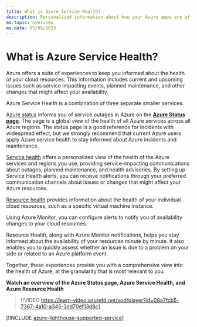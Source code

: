 ```yaml
---
title: What is Azure Service Health?
description: Personalized information about how your Azure apps are affected due to current and future Azure service problems and maintenance. 
ms.topic: overview
ms.date: 05/05/2025
---
```

# What is Azure Service Health?

Azure offers a suite of experiences to keep you informed about the health of your cloud resources. This information includes current and upcoming issues such as service impacting events, planned maintenance, and other changes that might affect your availability.

Azure Service Health is a combination of three separate smaller services.

[Azure status](azure-status-overview.md) informs you of service outages in Azure on the **[Azure Status page](https://azure.status.microsoft)**. The page is a global view of the health of all Azure services across all Azure regions. The status page is a good reference for incidents with widespread effect, but we strongly recommend that current Azure users apply Azure service health to stay informed about Azure incidents and maintenance.

[Service health](service-health-portal-update.md) offers a personalized view of the health of the Azure services and regions you use, providing service-impacting communications about outages, planned maintenance, and health advisories. By setting up Service Health alerts, you can receive notifications through your preferred communication channels about issues or changes that might affect your Azure resources.

[Resource health](resource-health-overview.md) provides information about the health of your individual cloud resources, such as a specific virtual machine instance. 

Using Azure Monitor, you can configure alerts to notify you of availability changes to your cloud resources. 

Resource Health, along with Azure Monitor notifications, helps you stay informed about the availability of your resources minute by minute. It also enables you to quickly assess whether an issue is due to a problem on your side or related to an Azure platform event.

Together, these experiences provide you with a comprehensive view into the health of Azure, at the granularity that is most relevant to you.

**Watch an overview of the Azure Status page, Azure Service Health, and Azure Resource Health**

>[!VIDEO https://learn-video.azurefd.net/vod/player?id=08a7fcb5-7367-4a10-a345-3cd70ef13d8c]

[!INCLUDE [azure-lighthouse-supported-service](~/reusable-content/ce-skilling/azure/includes/azure-lighthouse-supported-service.md)]
